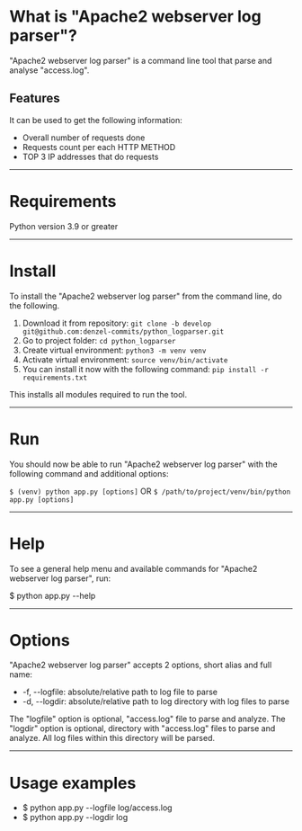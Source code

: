 # What is "Apache2 webserver log parser"?

"Apache2 webserver log parser" is a command line tool that parse and analyse "access.log".

## Features
It can be used to get the following information:
- Overall number of requests done
- Requests count per each HTTP METHOD
- TOP 3 IP addresses that do requests

---
# Requirements

Python version 3.9 or greater

---

# Install

To install the "Apache2 webserver log parser" from the command line, do the following.

1. Download it from repository: `git clone -b develop git@github.com:denzel-commits/python_logparser.git`
2. Go to project folder: `cd python_logparser`
3. Create virtual environment: `python3 -m venv venv`
4. Activate virtual environment: `source venv/bin/activate`
5. You can install it now with the following command: `pip install -r requirements.txt`

This installs all modules required to run the tool.

---

# Run

You should now be able to run "Apache2 webserver log parser" with the following command and additional options:

``$ (venv) python app.py [options]``
OR
``$ /path/to/project/venv/bin/python app.py [options]``

---

# Help

To see a general help menu and available commands for "Apache2 webserver log parser", run:

$ python app.py --help

---

# Options

"Apache2 webserver log parser" accepts 2 options, short alias and full name:

* -f, --logfile: absolute/relative path to log file to parse
* -d, --logdir: absolute/relative path to log directory with log files to parse

The "logfile" option is optional, "access.log" file to parse and analyze.
The "logdir" option is optional, directory with "access.log" files to parse and analyze. All log files within this directory will be parsed.

---

# Usage examples

* $ python app.py --logfile log/access.log
* $ python app.py --logdir log
